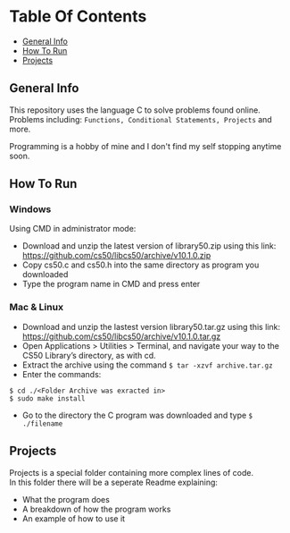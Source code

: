 # Table Of Contents
* [General Info](#general-info)
* [How To Run](#how-to-run)
* [Projects](#projects)

## General Info
This repository uses the language C to solve problems found online. Problems including: `Functions, Conditional Statements, Projects` and more. 

Programming is a hobby of mine and I don't find my self stopping anytime soon.

## How To Run 

### Windows

Using CMD in administrator mode:

* Download and unzip the latest version of library50.zip using this link: https://github.com/cs50/libcs50/archive/v10.1.0.zip
* Copy cs50.c and cs50.h into the same directory as program you downloaded
* Type the program name in CMD and press enter

### Mac & Linux

* Download and unzip the lastest version library50.tar.gz using this link: https://github.com/cs50/libcs50/archive/v10.1.0.tar.gz
* Open Applications > Utilities > Terminal, and navigate your way to the CS50 Library’s directory, as with cd.
* Extract the archive using the command `$ tar -xzvf archive.tar.gz`
* Enter the commands:
```
$ cd ./<Folder Archive was exracted in>
$ sudo make install
```
* Go to the directory the C program was downloaded and type `$ ./filename`

## Projects

Projects is a special folder containing more complex lines of code.<br />
In this folder there will be a seperate Readme explaining:
* What the program does
* A breakdown of how the program works
* An example of how to use it
